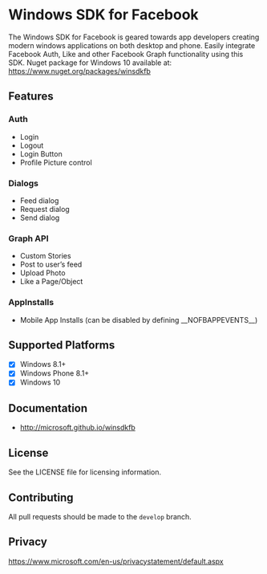# Windows SDK for Facebook

The Windows SDK for Facebook is geared towards app developers creating modern windows applications on both desktop and phone. 
Easily integrate Facebook Auth, Like and other Facebook Graph functionality using this SDK. Nuget package for Windows 10 
available at: https://www.nuget.org/packages/winsdkfb

## Features

### Auth

 - Login
 - Logout
 - Login Button
 - Profile Picture control

### Dialogs
  - Feed dialog
  - Request dialog
  - Send dialog

### Graph API
  - Custom Stories
  - Post to user’s feed
  - Upload Photo
  - Like a Page/Object

### AppInstalls
 - Mobile App Installs (can be disabled by defining \_\_NOFBAPPEVENTS__)


## Supported Platforms

- [x] Windows 8.1+
- [x] Windows Phone 8.1+
- [x] Windows 10

## Documentation

  - http://microsoft.github.io/winsdkfb

## License
See the LICENSE file for licensing information.

## Contributing

All pull requests should be made to the `develop` branch.

## Privacy

https://www.microsoft.com/en-us/privacystatement/default.aspx
